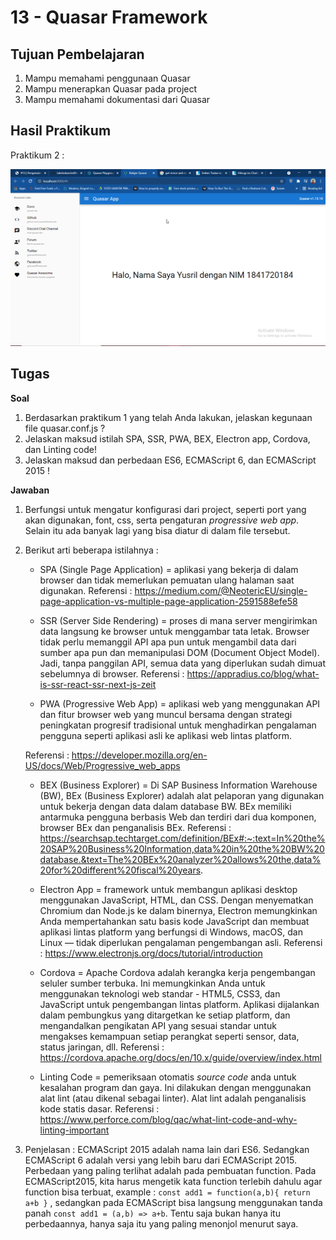 # 13 - Quasar Framework

## Tujuan Pembelajaran

1. Mampu memahami penggunaan Quasar
2. Mampu menerapkan Quasar pada project
3. Mampu memahami dokumentasi dari Quasar

## Hasil Praktikum

Praktikum 2 :

![quasar-praktikum-2.png](img/quasar-praktikum-2.png)

## Tugas

**Soal**
1. Berdasarkan praktikum 1 yang telah Anda lakukan, jelaskan kegunaan file quasar.conf.js ?
2. Jelaskan maksud istilah SPA, SSR, PWA, BEX, Electron app, Cordova, dan Linting code!
3. Jelaskan maksud dan perbedaan ES6, ECMAScript 6, dan ECMAScript 2015 !

**Jawaban**
1. Berfungsi untuk mengatur konfigurasi dari project, seperti port yang akan digunakan, font, css, serta pengaturan *progressive web app*. Selain itu ada banyak lagi yang bisa diatur di dalam file tersebut.
2. Berikut arti beberapa istilahnya :
    - SPA (Single Page Application) = aplikasi yang bekerja di dalam browser dan tidak memerlukan pemuatan ulang halaman saat digunakan.
    Referensi : https://medium.com/@NeotericEU/single-page-application-vs-multiple-page-application-2591588efe58

    - SSR (Server Side Rendering) = proses di mana server mengirimkan data langsung ke browser untuk menggambar tata letak. Browser tidak perlu memanggil API apa pun untuk mengambil data dari sumber apa pun dan memanipulasi DOM (Document Object Model). Jadi, tanpa panggilan API, semua data yang diperlukan sudah dimuat sebelumnya di browser.
    Referensi : https://appradius.co/blog/what-is-ssr-react-ssr-next-js-zeit

    - PWA (Progressive Web App) = aplikasi web yang menggunakan API dan fitur browser web yang muncul bersama dengan strategi peningkatan progresif tradisional untuk menghadirkan pengalaman pengguna seperti aplikasi asli ke aplikasi web lintas platform.

    Referensi : https://developer.mozilla.org/en-US/docs/Web/Progressive_web_apps
    
    - BEX (Business Explorer) = Di SAP Business Information Warehouse (BW), BEx (Business Explorer) adalah alat pelaporan yang digunakan untuk bekerja dengan data dalam database BW. BEx memiliki antarmuka pengguna berbasis Web dan terdiri dari dua komponen, browser BEx dan penganalisis BEx.
    Referensi : https://searchsap.techtarget.com/definition/BEx#:~:text=In%20the%20SAP%20Business%20Information,data%20in%20the%20BW%20database.&text=The%20BEx%20analyzer%20allows%20the,data%20for%20different%20fiscal%20years.
    
    - Electron App = framework untuk membangun aplikasi desktop menggunakan JavaScript, HTML, dan CSS. Dengan menyematkan Chromium dan Node.js ke dalam binernya, Electron memungkinkan Anda mempertahankan satu basis kode JavaScript dan membuat aplikasi lintas platform yang berfungsi di Windows, macOS, dan Linux — tidak diperlukan pengalaman pengembangan asli.
    Referensi : https://www.electronjs.org/docs/tutorial/introduction

    - Cordova = Apache Cordova adalah kerangka kerja pengembangan seluler sumber terbuka. Ini memungkinkan Anda untuk menggunakan teknologi web standar - HTML5, CSS3, dan JavaScript untuk pengembangan lintas platform. Aplikasi dijalankan dalam pembungkus yang ditargetkan ke setiap platform, dan mengandalkan pengikatan API yang sesuai standar untuk mengakses kemampuan setiap perangkat seperti sensor, data, status jaringan, dll.
    Referensi : https://cordova.apache.org/docs/en/10.x/guide/overview/index.html

    - Linting Code = pemeriksaan otomatis *source code* anda untuk kesalahan program dan gaya. Ini dilakukan dengan menggunakan alat lint (atau dikenal sebagai linter). Alat lint adalah penganalisis kode statis dasar.
    Referensi : https://www.perforce.com/blog/qac/what-lint-code-and-why-linting-important

3. Penjelasan : ECMAScript 2015 adalah nama lain dari ES6. Sedangkan ECMAScript 6 adalah versi yang lebih baru dari ECMAScript 2015. Perbedaan yang paling terlihat adalah pada pembuatan function. Pada ECMAScript2015, kita harus mengetik kata function terlebih dahulu agar function bisa terbuat, example : `const add1 = function(a,b){ return a+b }` , sedangkan pada ECMAScript bisa langsung menggunakan tanda panah `const add1 = (a,b) => a+b`. Tentu saja bukan hanya itu perbedaannya, hanya saja itu yang paling menonjol menurut saya.